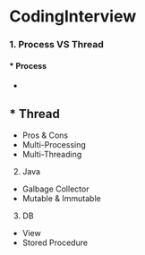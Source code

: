# CodingInterview
### 1. Process VS Thread
#### * Process
   - 
## * Thread
 * Pros & Cons
 * Multi-Processing 
 * Multi-Threading

2. Java
 * Galbage Collector
 * Mutable & Immutable
 
3. DB
 * View
 * Stored Procedure
 
